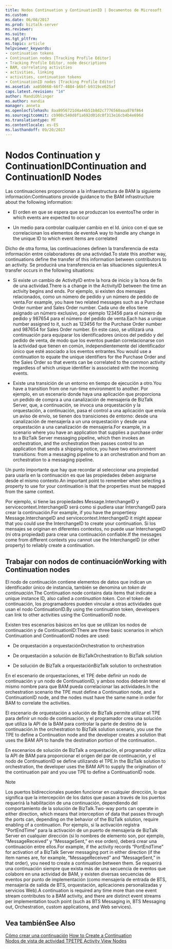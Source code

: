 ```yaml
---
title: Nodos Continuation y ContinuationID | Documentos de Microsoft
ms.custom: 
ms.date: 06/08/2017
ms.prod: biztalk-server
ms.reviewer: 
ms.suite: 
ms.tgt_pltfrm: 
ms.topic: article
helpviewer_keywords:
- continuation tokens
- Continuation nodes [Tracking Profile Editor]
- Tracking Profile Editor, node descriptions
- BAM, correlating activities
- activities, linking
- activities, continuation tokens
- ContinuationID nodes [Tracking Profile Editor]
ms.assetid: aa050660-66f7-4084-b6bf-b9319ce625af
caps.latest.revision: "14"
author: MandiOhlinger
ms.author: mandia
manager: anneta
ms.openlocfilehash: 8aa8956721d4a44b51b8d2c7776560aaa878f864
ms.sourcegitcommit: cb908c540d8f1a692d01dc8f313e16cb4b4e696d
ms.translationtype: MT
ms.contentlocale: es-ES
ms.lasthandoff: 09/20/2017
---
```

# <a name="continuation-and-continuationid-nodes"></a><span data-ttu-id="e69ad-102">Nodos Continuation y ContinuationID</span><span class="sxs-lookup"><span data-stu-id="e69ad-102">Continuation and ContinuationID Nodes</span></span>
<span data-ttu-id="e69ad-103">Las continuaciones proporcionan a la infraestructura de BAM la siguiente información:</span><span class="sxs-lookup"><span data-stu-id="e69ad-103">Continuations provide guidance to the BAM infrastructure about the following information:</span></span>  
  
-   <span data-ttu-id="e69ad-104">El orden en que se espera que se produzcan los eventos</span><span class="sxs-lookup"><span data-stu-id="e69ad-104">The order in which events are expected to occur</span></span>  
  
-   <span data-ttu-id="e69ad-105">Un medio para controlar cualquier cambio en el Id. único con el que se correlacionan los elementos de evento</span><span class="sxs-lookup"><span data-stu-id="e69ad-105">A way to handle any change in the unique ID to which event items are correlated</span></span>  
  
 <span data-ttu-id="e69ad-106">Dicho de otra forma, las continuaciones definen la transferencia de esta información entre colaboradores de una actividad.</span><span class="sxs-lookup"><span data-stu-id="e69ad-106">To state this another way, continuations define the transfer of this information between contributors to an activity.</span></span> <span data-ttu-id="e69ad-107">Se producirá una transferencia en las situaciones siguientes:</span><span class="sxs-lookup"><span data-stu-id="e69ad-107">A transfer occurs in the following situations:</span></span>  
  
-   <span data-ttu-id="e69ad-108">Si existe un cambio de ActivityID entre la hora de inicio y la hora de fin de una actividad.</span><span class="sxs-lookup"><span data-stu-id="e69ad-108">There is a change in the ActivityID between the time an activity begins and ends.</span></span> <span data-ttu-id="e69ad-109">Por ejemplo, si existen dos mensajes relacionados, como un número de pedido y un número de pedido de venta.</span><span class="sxs-lookup"><span data-stu-id="e69ad-109">For example, you have two related messages such as a Purchase Order number and Sales Order number.</span></span> <span data-ttu-id="e69ad-110">Cada uno de ellos tiene asignado un número exclusivo, por ejemplo 123456 para el número de pedido y 987654 para el número del pedido de venta.</span><span class="sxs-lookup"><span data-stu-id="e69ad-110">Each has a unique number assigned to it, such as 123456 for the Purchase Order number and 987654 for Sales Order number.</span></span> <span data-ttu-id="e69ad-111">En este caso, se utilizará una continuación para equiparar los identificadores únicos del pedido y del pedido de venta, de modo que los eventos puedan correlacionarse con la actividad que tienen en común, independientemente del identificador único que esté asociado a los eventos entrantes.</span><span class="sxs-lookup"><span data-stu-id="e69ad-111">You would use a continuation to equate the unique identifiers for the Purchase Order and the Sales Order so that events can be correlated to the common activity regardless of which unique identifier is associated with the incoming events.</span></span>  
  
-   <span data-ttu-id="e69ad-112">Existe una transición de un entorno en tiempo de ejecución a otro.</span><span class="sxs-lookup"><span data-stu-id="e69ad-112">You have a transition from one run-time environment to another.</span></span> <span data-ttu-id="e69ad-113">Por ejemplo, en un escenario donde haya una aplicación que proporciona un pedido de compra a una canalización de mensajería de BizTalk Server, que, a continuación, se invoca una orquestación y la orquestación, a continuación, pasa el control a una aplicación que envía un aviso de envío, se tienen dos transiciones de entorno: desde una canalización de mensajería a un una orquestación y desde una orquestación a una canalización de mensajería.</span><span class="sxs-lookup"><span data-stu-id="e69ad-113">For example, in a scenario where you have an application that supplies a purchase order to a BizTalk Server messaging pipeline, which then invokes an orchestration, and the orchestration then passes control to an application that sends a shipping notice, you have two environment transitions: from a messaging pipeline to a an orchestration and from an orchestration to a messaging pipeline.</span></span>  
  
 <span data-ttu-id="e69ad-114">Un punto importante que hay que recordar al seleccionar una propiedad para usarla en la continuación es que las propiedades deben asignarse desde el mismo contexto.</span><span class="sxs-lookup"><span data-stu-id="e69ad-114">An important point to remember when selecting a property to use for your continuation is that the properties must be mapped from the same context.</span></span>  
  
 <span data-ttu-id="e69ad-115">Por ejemplo, si tiene las propiedades Message.InterchangeID y servicecontext.InterchangeID será como si pudiera usar InterchangeID para crear la continuación.</span><span class="sxs-lookup"><span data-stu-id="e69ad-115">For example, if you have the propertiesy Message.InterchangeID and servicecontext.InterchangeID it might appear that you could use the InterchangeID to create your continuation.</span></span> <span data-ttu-id="e69ad-116">Si los mensajes se originan en diferentes contextos, no puede usar InterchangeID (ni otra propiedad) para crear una continuación confiable.</span><span class="sxs-lookup"><span data-stu-id="e69ad-116">If the messages come from different contexts you cannot use the InterchangeID (or other property) to reliably create a continuation.</span></span>  
  
## <a name="working-with-continuation-nodes"></a><span data-ttu-id="e69ad-117">Trabajar con nodos de continuación</span><span class="sxs-lookup"><span data-stu-id="e69ad-117">Working with Continuation nodes</span></span>  
 <span data-ttu-id="e69ad-118">El nodo de continuación contiene elementos de datos que indican un identificador único de instancia, también se denomina un *token de continuación*.</span><span class="sxs-lookup"><span data-stu-id="e69ad-118">The Continuation node contains data items that indicate a unique instance ID, also called a *continuation token*.</span></span> <span data-ttu-id="e69ad-119">Con el token de continuación, los programadores pueden vincular a otras actividades que usan el nodo ContinuationID.</span><span class="sxs-lookup"><span data-stu-id="e69ad-119">By using the continuation token, developers can link to other activities using the ContinuationID node.</span></span>  
  
 <span data-ttu-id="e69ad-120">Existen tres escenarios básicos en los que se utilizan los nodos de continuación y de ContinuationID:</span><span class="sxs-lookup"><span data-stu-id="e69ad-120">There are three basic scenarios in which Continuation and ContinuationID nodes are used:</span></span>  
  
-   <span data-ttu-id="e69ad-121">De orquestación a orquestación</span><span class="sxs-lookup"><span data-stu-id="e69ad-121">Orchestration to orchestration</span></span>  
  
-   <span data-ttu-id="e69ad-122">De orquestación a solución de BizTalk</span><span class="sxs-lookup"><span data-stu-id="e69ad-122">Orchestration to BizTalk solution</span></span>  
  
-   <span data-ttu-id="e69ad-123">De solución de BizTalk a orquestación</span><span class="sxs-lookup"><span data-stu-id="e69ad-123">BizTalk solution to orchestration</span></span>  
  
 <span data-ttu-id="e69ad-124">En el escenario de orquestaciones, el TPE debe definir un nodo de continuación y un nodo de ContinuationID, y ambos nodos deberán tener el mismo nombre para que BAM pueda correlacionar las actividades.</span><span class="sxs-lookup"><span data-stu-id="e69ad-124">In the orchestration scenario the TPE must define a Continuation node, and a ContinuationID node, and the nodes must have the same name in order for BAM to correlate the activities.</span></span>  
  
 <span data-ttu-id="e69ad-125">El escenario de orquestación a solución de BizTalk permite utilizar el TPE para definir un nodo de continuación, y el programador crea una solución que utiliza la API de la BAM para controlar la parte de destino de la continuación.</span><span class="sxs-lookup"><span data-stu-id="e69ad-125">In the orchestration to BizTalk solution scenario, you use the TPE to define a Continuation node and the developer creates a solution that uses the BAM API to handle the destination portion of the continuation..</span></span>  
  
 <span data-ttu-id="e69ad-126">En escenarios de solución de BizTalk a orquestación, el programador utiliza la API de BAM para proporcionar el origen del par de continuación, y el nodo de ContinuationID se define utilizando el TPE.</span><span class="sxs-lookup"><span data-stu-id="e69ad-126">In the BizTalk solution to orchestration, the developer uses the BAM API to supply the origination of the continuation pair and you use TPE to define a ContinuationID node.</span></span>  
  
> [!NOTE]
>  <span data-ttu-id="e69ad-127">Los puertos bidireccionales pueden funcionar en cualquier dirección, lo que significa que la intercepción de los datos que pasan a través de los puertos requerirá la habilitación de una continuación, dependiendo del comportamiento de la solución de BizTalk.</span><span class="sxs-lookup"><span data-stu-id="e69ad-127">Two-way ports can operate in either direction, which means that interception of data that passes through the ports can, depending on the behavior of the BizTalk solution, require enabling of a continuation.</span></span> <span data-ttu-id="e69ad-128">Por ejemplo, si la activación registra “PortEndTime” para la activación de un puerto de mensajería de BizTalk Server en cualquier dirección (si lo nombres de elemento son, por ejemplo, “MessageReceived” y “MessageSent,” en ese orden), deberá crear una continuación entre ellos.</span><span class="sxs-lookup"><span data-stu-id="e69ad-128">For example, if the activity records “PortEndTime” for activation of a BizTalk Server messaging port in either direction (if the item names are, for example, “MessageReceived” and “MessageSent,” in that order), you need to create a continuation between them.</span></span> <span data-ttu-id="e69ad-129">Se requerirá una continuación siempre que exista más de una secuencia de eventos que colabore en una actividad de BAM, y existen diversas secuencias de eventos por punto de implementación (como mensajería de entrada de BTS, mensajería de salida de BTS, orquestación, aplicaciones personalizadas y servicios Web).</span><span class="sxs-lookup"><span data-stu-id="e69ad-129">A continuation is required any time more than one event stream contributes to a BAM activity, and there are distinct event streams per implementation touch point (such as BTS Messaging in, BTS Messaging out, Orchestration, custom applications, and Web services).</span></span>  
  
## <a name="see-also"></a><span data-ttu-id="e69ad-130">Vea también</span><span class="sxs-lookup"><span data-stu-id="e69ad-130">See Also</span></span>  
 <span data-ttu-id="e69ad-131">[Cómo crear una continuación](../core/how-to-create-a-continuation.md) </span><span class="sxs-lookup"><span data-stu-id="e69ad-131">[How to Create a Continuation](../core/how-to-create-a-continuation.md) </span></span>  
 [<span data-ttu-id="e69ad-132">Nodos de vista de actividad TPE</span><span class="sxs-lookup"><span data-stu-id="e69ad-132">TPE Activity View Nodes</span></span>](../core/tpe-activity-view-nodes.md)